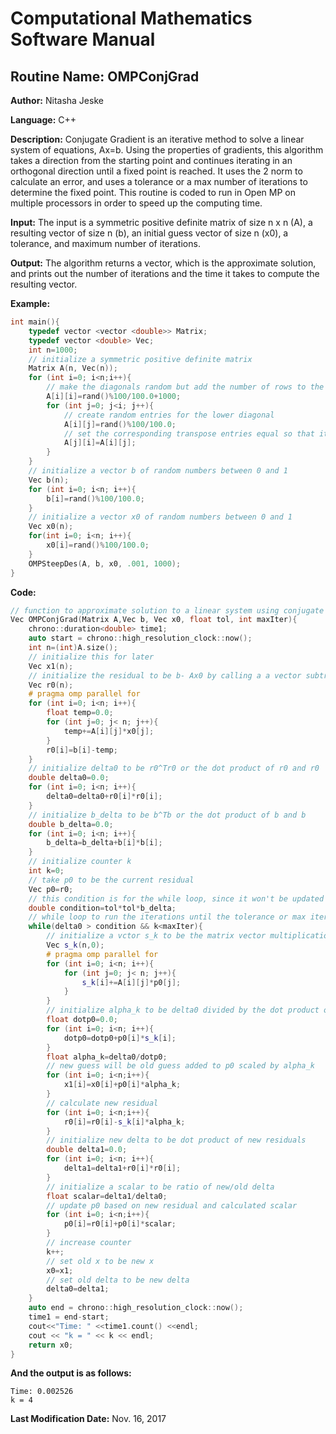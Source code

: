 # Computational Mathematics Software Manual

## **Routine Name:** OMPConjGrad

**Author:** Nitasha Jeske

**Language:** C++

**Description:** Conjugate Gradient is an iterative method to solve a linear system of equations, Ax=b. Using the properties of gradients, this algorithm takes a direction from the starting point and continues iterating in an orthogonal direction until a fixed point is reached. It uses the 2 norm to calculate an error, and uses a tolerance or a max number of iterations to determine the fixed point. This routine is coded to run in Open MP on multiple processors in order to speed up the computing time. 

**Input:**  The input is a symmetric positive definite matrix of size n x n (A), a resulting vector of size n (b), an initial guess vector of size n (x0), a tolerance, and maximum number of iterations.

**Output:** The algorithm returns a vector, which is the approximate solution, and prints out the number of iterations and the time it takes to compute the resulting vector.


**Example:**

```C++
int main(){
    typedef vector <vector <double>> Matrix;
    typedef vector <double> Vec;
    int n=1000;
    // initialize a symmetric positive definite matrix
    Matrix A(n, Vec(n));
    for (int i=0; i<n;i++){
        // make the diagonals random but add the number of rows to the matrix to make sure it is diagonally dominant
        A[i][i]=rand()%100/100.0+1000;
        for (int j=0; j<i; j++){
            // create random entries for the lower diagonal
            A[i][j]=rand()%100/100.0;
            // set the corresponding transpose entries equal so that it is symmetric
            A[j][i]=A[i][j];
        }
    }
    // initialize a vector b of random numbers between 0 and 1
    Vec b(n);
    for (int i=0; i<n; i++){
        b[i]=rand()%100/100.0;
    }
    // initialize a vector x0 of random numbers between 0 and 1
    Vec x0(n);
    for(int i=0; i<n; i++){
        x0[i]=rand()%100/100.0;
    }
    OMPSteepDes(A, b, x0, .001, 1000);
}
```

**Code:**
```C++
// function to approximate solution to a linear system using conjugate gradient method
Vec OMPConjGrad(Matrix A,Vec b, Vec x0, float tol, int maxIter){
    chrono::duration<double> time1;
    auto start = chrono::high_resolution_clock::now();
    int n=(int)A.size();
    // initialize this for later
    Vec x1(n);
    // initialize the residual to be b- Ax0 by calling a a vector subtraction function and a matrix vector multiplication function
    Vec r0(n);
    # pragma omp parallel for
    for (int i=0; i<n; i++){
        float temp=0.0;
        for (int j=0; j< n; j++){
            temp+=A[i][j]*x0[j];
        }
        r0[i]=b[i]-temp;
    }
    // initialize delta0 to be r0^Tr0 or the dot product of r0 and r0
    double delta0=0.0;
    for (int i=0; i<n; i++){
        delta0=delta0+r0[i]*r0[i];
    }
    // initialize b_delta to be b^Tb or the dot product of b and b
    double b_delta=0.0;
    for (int i=0; i<n; i++){
        b_delta=b_delta+b[i]*b[i];
    }
    // initialize counter k
    int k=0;
    // take p0 to be the current residual
    Vec p0=r0;
    // this condition is for the while loop, since it won't be updated in the loop, I will just calculate it once
    double condition=tol*tol*b_delta;
    // while loop to run the iterations until the tolerance or max iter is met
    while(delta0 > condition && k<maxIter){
        // initialize a vctor s_k to be the matrix vector multiplication of A and p0
        Vec s_k(n,0);
        # pragma omp parallel for
        for (int i=0; i<n; i++){
            for (int j=0; j< n; j++){
                s_k[i]+=A[i][j]*p0[j];
            }
        }
        // initialize alpha_k to be delta0 divided by the dot product of p0 and s_k
        float dotp0=0.0;
        for (int i=0; i<n; i++){
            dotp0=dotp0+p0[i]*s_k[i];
        }
        float alpha_k=delta0/dotp0;
        // new guess will be old guess added to p0 scaled by alpha_k
        for (int i=0; i<n;i++){
            x1[i]=x0[i]+p0[i]*alpha_k;
        }
        // calculate new residual
        for (int i=0; i<n;i++){
            r0[i]=r0[i]-s_k[i]*alpha_k;
        }
        // initialize new delta to be dot product of new residuals
        double delta1=0.0;
        for (int i=0; i<n; i++){
            delta1=delta1+r0[i]*r0[i];
        }
        // initialize a scalar to be ratio of new/old delta
        float scalar=delta1/delta0;
        // update p0 based on new residual and calculated scalar
        for (int i=0; i<n;i++){
            p0[i]=r0[i]+p0[i]*scalar;
        }
        // increase counter
        k++;
        // set old x to be new x
        x0=x1;
        // set old delta to be new delta
        delta0=delta1;
    }
    auto end = chrono::high_resolution_clock::now();
    time1 = end-start;
    cout<<"Time: " <<time1.count() <<endl;
    cout << "k = " << k << endl;
    return x0;
}

```

**And the output is as follows:**  
```
Time: 0.002526
k = 4
```

**Last Modification Date:**
Nov. 16, 2017
